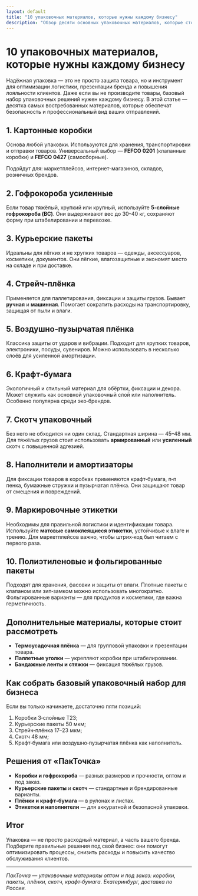 ```yaml
---
layout: default
title: "10 упаковочных материалов, которые нужны каждому бизнесу"
description: "Обзор десяти основных упаковочных материалов, которые стоит иметь любому бизнесу: коробки, пакеты, стрейч-плёнка, скотч, крафт-бумага и другие решения для надёжной упаковки."
---
```


<h1>10 упаковочных материалов, которые нужны каждому бизнесу</h1>

<p>Надёжная упаковка — это не просто защита товара, но и инструмент для оптимизации логистики, презентации бренда и повышения лояльности клиентов. Даже если вы не производите товары, базовый набор упаковочных решений нужен каждому бизнесу. В этой статье — десятка самых востребованных материалов, которые обеспечат безопасность и профессиональный вид ваших отправлений.</p>

<h2>1. Картонные коробки</h2>
<p>Основа любой упаковки. Используются для хранения, транспортировки и отправки товаров. Универсальный выбор — <strong>FEFCO 0201</strong> (клапанные коробки) и <strong>FEFCO 0427</strong> (самосборные).</p>
<p>Подойдут для: маркетплейсов, интернет-магазинов, складов, розничных брендов.</p>

<h2>2. Гофрокороба усиленные</h2>
<p>Если товар тяжёлый, хрупкий или крупный, используйте <strong>5‑слойные гофрокороба (BC)</strong>. Они выдерживают вес до 30–40 кг, сохраняют форму при штабелировании и перевозке.</p>

<h2>3. Курьерские пакеты</h2>
<p>Идеальны для лёгких и не хрупких товаров — одежды, аксессуаров, косметики, документов. Они лёгкие, влагозащитные и экономят место на складе и при доставке.</p>

<h2>4. Стрейч‑плёнка</h2>
<p>Применяется для паллетирования, фиксации и защиты грузов. Бывает <strong>ручная</strong> и <strong>машинная</strong>. Помогает сократить расходы на транспортировку, защищая от пыли и влаги.</p>

<h2>5. Воздушно‑пузырчатая плёнка</h2>
<p>Классика защиты от ударов и вибрации. Подходит для хрупких товаров, электроники, посуды, сувениров. Можно использовать в несколько слоёв для усиленной амортизации.</p>

<h2>6. Крафт‑бумага</h2>
<p>Экологичный и стильный материал для обёртки, фиксации и декора. Может служить как основной упаковочный слой или наполнитель. Особенно популярна среди эко‑брендов.</p>

<h2>7. Скотч упаковочный</h2>
<p>Без него не обходится ни один склад. Стандартная ширина — 45–48 мм. Для тяжёлых грузов стоит использовать <strong>армированный</strong> или <strong>усиленный</strong> скотч с повышенной адгезией.</p>

<h2>8. Наполнители и амортизаторы</h2>
<p>Для фиксации товаров в коробках применяются крафт‑бумага, п‑п пенка, бумажные стружки и пузырчатая плёнка. Они защищают товар от смещения и повреждений.</p>

<h2>9. Маркировочные этикетки</h2>
<p>Необходимы для правильной логистики и идентификации товара. Используйте <strong>матовые самоклеящиеся этикетки</strong>, устойчивые к влаге и трению. Для маркетплейсов важно, чтобы штрих‑код был читаем с первого раза.</p>

<h2>10. Полиэтиленовые и фольгированные пакеты</h2>
<p>Подходят для хранения, фасовки и защиты от влаги. Плотные пакеты с клапаном или зип‑замком можно использовать многократно. Фольгированные варианты — для продуктов и косметики, где важна герметичность.</p>

<h2>Дополнительные материалы, которые стоит рассмотреть</h2>
<ul>
  <li><strong>Термоусадочная плёнка</strong> — для групповой упаковки и презентации товара.</li>
  <li><strong>Паллетные уголки</strong> — укрепляют коробки при штабелировании.</li>
  <li><strong>Бандажные ленты и стяжки</strong> — фиксация тяжёлых грузов.</li>
</ul>

<h2>Как собрать базовый упаковочный набор для бизнеса</h2>
<p>Если вы только начинаете, достаточно пяти позиций:</p>
<ol>
  <li>Коробки 3‑слойные Т23;</li>
  <li>Курьерские пакеты 50 мкм;</li>
  <li>Стрейч‑плёнка 17–23 мкм;</li>
  <li>Скотч 48 мм;</li>
  <li>Крафт‑бумага или воздушно‑пузырчатая плёнка как наполнитель.</li>
</ol>

<h2>Решения от «ПакТочка»</h2>
<ul>
  <li><strong>Коробки и гофрокороба</strong> — разных размеров и прочности, оптом и под заказ.</li>
  <li><strong>Курьерские пакеты</strong> и <strong>скотч</strong> — стандартные и брендированные варианты.</li>
  <li><strong>Плёнки и крафт‑бумага</strong> — в рулонах и листах.</li>
  <li><strong>Этикетки и наполнители</strong> — для аккуратной и безопасной упаковки.</li>
</ul>

<h2>Итог</h2>
<p>Упаковка — не просто расходный материал, а часть вашего бренда. Подберите правильные решения под свой бизнес: они помогут оптимизировать процессы, снизить расходы и повысить качество обслуживания клиентов.</p>

<hr>

<p><em>ПакТочка — упаковочные материалы оптом и под заказ: коробки, пакеты, плёнки, скотч, крафт‑бумага. Екатеринбург, доставка по России.</em></p>

<!-- SEO: упаковочные материалы оптом, виды упаковки, материалы для упаковки товаров, упаковка для бизнеса, упаковочные решения -->
